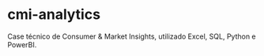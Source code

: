 # cmi-analytics
Case técnico de Consumer &amp; Market Insights, utilizado Excel, SQL, Python e PowerBI. 
